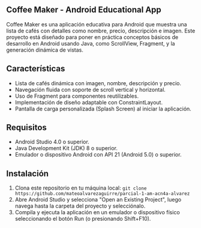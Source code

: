 ## Coffee Maker - Android Educational App
Coffee Maker es una aplicación educativa para Android que muestra una lista de cafés con detalles como nombre, precio, descripción e imagen. Este proyecto está diseñado para poner en práctica conceptos básicos de desarrollo en Android usando Java, como ScrollView, Fragment, y la generación dinámica de vistas.

## Características
- Lista de cafés dinámica con imagen, nombre, descripción y precio.
- Navegación fluida con soporte de scroll vertical y horizontal.
- Uso de Fragment para componentes reutilizables.
- Implementación de diseño adaptable con ConstraintLayout.
- Pantalla de carga personalizada (Splash Screen) al iniciar la aplicación.

## Requisitos
- Android Studio 4.0 o superior.
- Java Development Kit (JDK) 8 o superior.
- Emulador o dispositivo Android con API 21 (Android 5.0) o superior.

## Instalación
1. Clona este repositorio en tu máquina local: `git clone https://github.com/mateoalvarezaguirre/parcial-1-am-acn4a-alvarez`
2. Abre Android Studio y selecciona "Open an Existing Project", luego navega hasta la carpeta del proyecto y selecciónalo.
3. Compila y ejecuta la aplicación en un emulador o dispositivo físico seleccionando el botón Run (o presionando Shift+F10).
